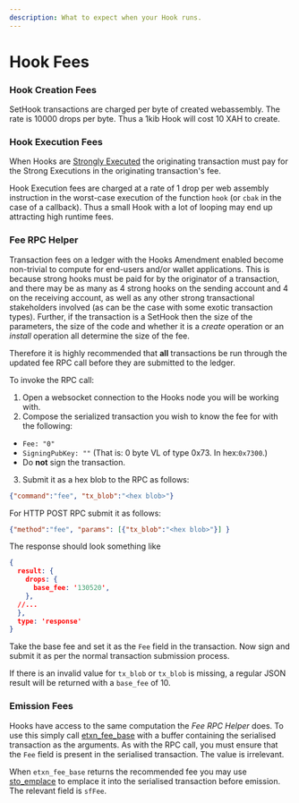 ```yaml
---
description: What to expect when your Hook runs.
---
```


# Hook Fees

### Hook Creation Fees

SetHook transactions are charged per byte of created webassembly. The rate is 10000 drops per byte. Thus a 1kib Hook will cost 10 XAH to create.

### Hook Execution Fees

When Hooks are [Strongly Executed](weak-and-strong.md) the originating transaction must pay for the Strong Executions in the originating transaction's fee.

Hook Execution fees are charged at a rate of 1 drop per web assembly instruction in the worst-case execution of the function `hook` (or `cbak` in the case of a callback). Thus a small Hook with a lot of looping may end up attracting high runtime fees.

### Fee RPC Helper

Transaction fees on a ledger with the Hooks Amendment enabled become non-trivial to compute for end-users and/or wallet applications. This is because strong hooks must be paid for by the originator of a transaction, and there may be as many as 4 strong hooks on the sending account and 4 on the receiving account, as well as any other strong transactional stakeholders involved (as can be the case with some exotic transaction types). Further, if the transaction is a SetHook then the size of the parameters, the size of the code and whether it is a _create_ operation or an _install_ operation all determine the size of the fee.

Therefore it is highly recommended that **all** transactions be run through the updated fee RPC call before they are submitted to the ledger.

To invoke the RPC call:

1. Open a websocket connection to the Hooks node you will be working with.
2. Compose the serialized transaction you wish to know the fee for with the following:

* `Fee: "0"`
* `SigningPubKey: ""` (That is: 0 byte VL of type 0x73. In hex:`0x7300`.)
* Do **not** sign the transaction.

3. Submit it as a hex blob to the RPC as follows:

```json
{"command":"fee", "tx_blob":"<hex blob>"}
```

For HTTP POST RPC submit it as follows:

```json
{"method":"fee", "params": [{"tx_blob":"<hex blob>"}] }
```

The response should look something like

```json
{
  result: {
    drops: {
      base_fee: '130520',
    },
  //...
  },
  type: 'response'
}
```

Take the base fee and set it as the `Fee` field in the transaction. Now sign and submit it as per the normal transaction submission process.

If there is an invalid value for `tx_blob` or `tx_blob` is missing, a regular JSON result will be returned with a `base_fee` of 10.

### Emission Fees

Hooks have access to the same computation the _Fee RPC Helper_ does. To use this simply call [etxn\_fee\_base](../functions/emitted-transaction/etxn_fee_base.md) with a buffer containing the serialised transaction as the arguments. As with the RPC call, you must ensure that the `Fee` field is present in the serialised transaction. The value is irrelevant.

When `etxn_fee_base` returns the recommended fee you may use [sto\_emplace](../functions/serialization/sto_emplace.md) to emplace it into the serialised transaction before emission. The relevant field is `sfFee`.
